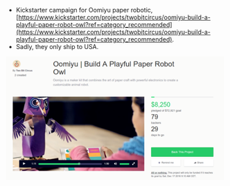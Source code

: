 * Kickstarter campaign for Oomiyu paper robotic, [https://www.kickstarter.com/projects/twobitcircus/oomiyu-build-a-playful-paper-robot-owl?ref=category_recommended](https://www.kickstarter.com/projects/twobitcircus/oomiyu-build-a-playful-paper-robot-owl?ref=category_recommended).
* Sadly, they only ship to USA.

![./20161118-1017-cet-kickstarter-oomiyu-paper-robot-1.png](./20161118-1017-cet-kickstarter-oomiyu-paper-robot-1.png)